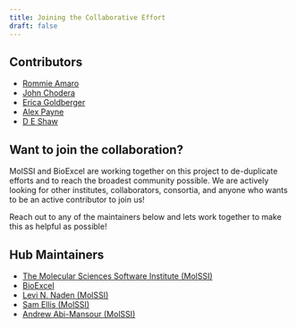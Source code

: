 ```yaml
---
title: Joining the Collaborative Effort
draft: false
---
```


## Contributors
* [Rommie Amaro](https://amarolab.ucsd.edu/)
* [John Chodera](http://www.choderalab.org/)
* [Erica Goldberger](http://www.choderalab.org/)
* [Alex Payne](http://www.choderalab.org/)
* [D E Shaw](https://www.deshawresearch.com/)

## Want to join the collaboration?

MolSSI and BioExcel are working together on this project to de-duplicate efforts and to reach the broadest 
community possible. We are actively looking for other institutes, collaborators, consortia, and anyone who wants 
to be an active contributor to join us! 

Reach out to any of the maintainers below and lets work together to make this as helpful as possible! 

## Hub Maintainers 

* [The Molecular Sciences Software Institute (MolSSI)](https://molssi.org)
* [BioExcel](https://bioexcel.eu/)
* [Levi N. Naden (MolSSI)](https://github.com/lnaden)
* [Sam Ellis (MolSSI)](https://github.com/sjayellis)
* [Andrew Abi-Mansour (MolSSI)](https://github.com/Andrew-AbiMansour)



    